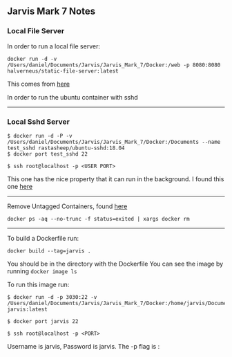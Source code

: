 ## Jarvis Mark 7 Notes

### Local File Server
In order to run a local file server:

```
docker run -d -v /Users/daniel/Documents/Jarvis/Jarvis_Mark_7/Docker:/web -p 8080:8080 halverneus/static-file-server:latest
```

This comes from [here](https://hub.docker.com/r/halverneus/static-file-server/)

In order to run the ubuntu container with sshd

<hr/>

### Local Sshd Server
```
$ docker run -d -P -v /Users/daniel/Documents/Jarvis/Jarvis_Mark_7/Docker:/Documents --name test_sshd rastasheep/ubuntu-sshd:18.04
$ docker port test_sshd 22

$ ssh root@localhost -p <USER PORT>
 ```

 This one has the nice property that it can run in the background.
 I found this one [here](https://hub.docker.com/r/rastasheep/ubuntu-sshd/)

<hr/>

Remove Untagged Containers, found [here](https://zaiste.net/removing_docker_containers/)
```
docker ps -aq --no-trunc -f status=exited | xargs docker rm
```

<hr/>

To build a Dockerfile run:
```
docker build --tag=jarvis .
```
You should be in the directory with the Dockerfile
You can see the image by running `docker image ls`

To run this image run:
```
$ docker run -d -p 3030:22 -v /Users/daniel/Documents/Jarvis/Jarvis_Mark_7/Docker:/home/jarvis/Documents  jarvis:latest

$ docker port jarvis 22

$ ssh root@localhost -p <PORT>
```

Username is jarvis, Password is jarvis.
The -p flag is <host>:<container>
